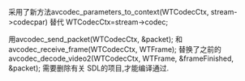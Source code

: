 采用了新方法avcodec_parameters_to_context(WTCodecCtx, stream->codecpar) 
替代 WTCodecCtx=stream->codec;

用avcodec_send_packet(WTCodecCtx, &packet); 和avcodec_receive_frame(WTCodecCtx, WTFrame);
替换了之前的avcodec_decode_video2(WTCodecCtx, WTFrame, &frameFinished, &packet);
需要删除有关 SDL的项目,才能编译通过.
